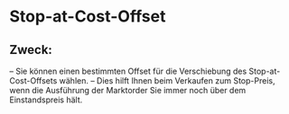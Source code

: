 # Stop-at-Cost-Offset

## Zweck:

– Sie können einen bestimmten Offset für die Verschiebung des Stop-at-Cost-Offsets wählen.
– Dies hilft Ihnen beim Verkaufen zum Stop-Preis, wenn die Ausführung der Marktorder Sie immer noch über dem Einstandspreis hält.
